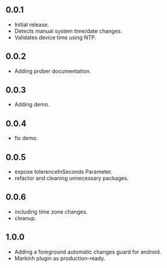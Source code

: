 ## 0.0.1

- Initial release.
- Detects manual system time/date changes.
- Validates device time using NTP.

## 0.0.2
- Adding prober documentation.

## 0.0.3
- Adding demo.

## 0.0.4
- fix demo.

## 0.0.5
- expose tolerenceInSeconds Parameter.
- refactor and cleaning unnecessary packages.

## 0.0.6
- including time zone changes.
- cleanup.

## 1.0.0
- Adding a foreground automatic changes guard for android.
- Markinh plugin as production-ready.